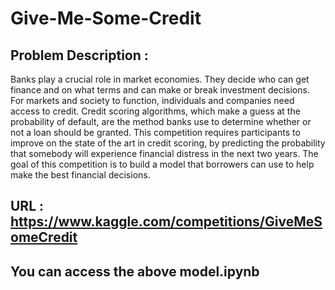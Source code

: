 # Give-Me-Some-Credit

## Problem Description : 
Banks play a crucial role in market economies. They decide who can get finance and on what terms and can make or break investment decisions. For markets and society to function, individuals and companies need access to credit. 
Credit scoring algorithms, which make a guess at the probability of default, are the method banks use to determine whether or not a loan should be granted. This competition requires participants to improve on the state of the art in credit scoring, by predicting the probability that somebody will experience financial distress in the next two years.
The goal of this competition is to build a model that borrowers can use to help make the best financial decisions.

## URL : https://www.kaggle.com/competitions/GiveMeSomeCredit

## You can access the above model.ipynb
